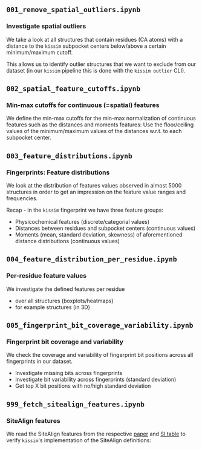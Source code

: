 ## `001_remove_spatial_outliers.ipynb`

### Investigate spatial outliers

We take a look at all structures that contain residues (CA atoms) with a distance to the `kissim` subpocket centers below/above a certain minimum/maximum cutoff. 

This allows us to identify outlier structures that we want to exclude from our dataset (in our `kissim` pipeline this is done with the `kissim outlier` CLI).


## `002_spatial_feature_cutoffs.ipynb`

### Min-max cutoffs for continuous (=spatial) features

We define the min-max cutoffs for the min-max normalization of continuous features such as the distances and moments features: Use the floor/ceiling values of the minimum/maximum values of the distances w.r.t. to each subpocket center.


## `003_feature_distributions.ipynb`

### Fingerprints: Feature distributions

We look at the distribution of features values observed in almost 5000 structures in order to get an impression on the feature value ranges and frequencies.

Recap - in the `kissim` fingerprint we have three feature groups:

- Physicochemical features (discrete/categorial values)
- Distances between residues and subpocket centers (continuous values)
- Moments (mean, standard deviation, skewness) of aforementioned distance distributions (continuous values)


## `004_feature_distribution_per_residue.ipynb`

### Per-residue feature values

We investigate the defined features per residue

- over all structures (boxplots/heatmaps)
- for example structures (in 3D)


## `005_fingerprint_bit_coverage_variability.ipynb`

### Fingerprint bit coverage and variability

We check the coverage and variability of fingerprint bit positions across all fingerprints in our dataset.

- Investigate missing bits across fingerprints
- Investigate bit variability across fingerprints (standard deviation)
- Get top X bit positions with no/high standard deviation


## `999_fetch_sitealign_features.ipynb`

### SiteAlign features

We read the SiteAlign features from the respective [paper](https://onlinelibrary.wiley.com/doi/full/10.1002/prot.21858) and [SI table](https://onlinelibrary.wiley.com/action/downloadSupplement?doi=10.1002%2Fprot.21858&file=prot21858-SupplementaryTable.pdf) to verify `kissim`'s implementation of the SiteAlign definitions:
